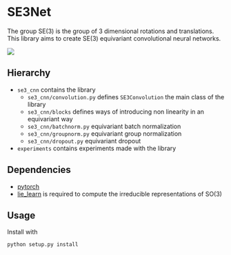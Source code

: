 # SE3Net

The group SE(3) is the group of 3 dimensional rotations and translations.
This library aims to create SE(3) equivariant convolutional neural networks.

![](https://github.com/antigol/se3net/raw/master/experiments/plots/kernels.png)

## Hierarchy

- `se3_cnn` contains the library
  - `se3_cnn/convolution.py` defines `SE3Convolution` the main class of the library
  - `se3_cnn/blocks` defines ways of introducing non linearity in an equivariant way
  - `se3_cnn/batchnorm.py` equivariant batch normalization
  - `se3_cnn/groupnorm.py` equivariant group normalization
  - `se3_cnn/dropout.py` equivariant dropout
- `experiments` contains experiments made with the library

## Dependencies

- [pytorch](https://pytorch.org) 
- [lie_learn](https://github.com/AMLab-Amsterdam/lie_learn) is required to compute the irreducible representations of SO(3)

## Usage

Install with
```
python setup.py install
```
